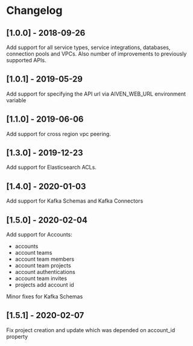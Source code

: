 # Changelog

## [1.0.0] - 2018-09-26

Add support for all service types, service integrations, databases,
connection pools and VPCs. Also number of improvements to previously
supported APIs.

## [1.0.1] - 2019-05-29

Add support for specifying the API url via AIVEN_WEB_URL environment
variable

## [1.1.0] - 2019-06-06

Add support for cross region vpc peering.

## [1.3.0] - 2019-12-23

Add support for Elasticsearch ACLs.

## [1.4.0] - 2020-01-03

Add support for Kafka Schemas and Kafka Connectors

## [1.5.0] - 2020-02-04

Add support for Accounts:
 - accounts
 - account teams
 - account team members 
 - account team projects
 - account authentications 
 - account team invites  
 - projects add account id

Minor fixes for Kafka Schemas  

## [1.5.1] - 2020-02-07

Fix project creation and update which was depended on account_id property